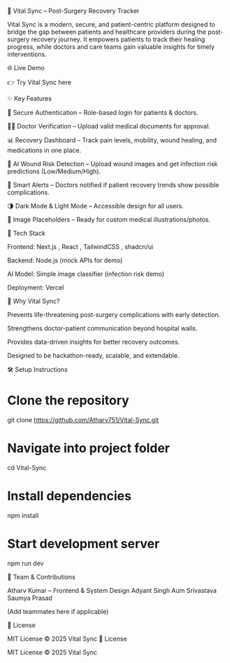 🏥 Vital Sync – Post-Surgery Recovery Tracker

Vital Sync is a modern, secure, and patient-centric platform designed to bridge the gap between patients and healthcare providers during the post-surgery recovery journey.
It empowers patients to track their healing progress, while doctors and care teams gain valuable insights for timely interventions.

🌐 Live Demo

👉 Try Vital Sync here

✨ Key Features

🔐 Secure Authentication – Role-based login for patients & doctors.

🧑‍⚕️ Doctor Verification – Upload valid medical documents for approval.

📊 Recovery Dashboard – Track pain levels, mobility, wound healing, and medications in one place.

🤖 AI Wound Risk Detection – Upload wound images and get infection risk predictions (Low/Medium/High).

📢 Smart Alerts – Doctors notified if patient recovery trends show possible complications.

🌗 Dark Mode & Light Mode – Accessible design for all users.

🎨 Image Placeholders – Ready for custom medical illustrations/photos.

🚀 Tech Stack

Frontend: Next.js
, React
, TailwindCSS
, shadcn/ui

Backend: Node.js (mock APIs for demo)

AI Model: Simple image classifier (infection risk demo)

Deployment: Vercel

📌 Why Vital Sync?

Prevents life-threatening post-surgery complications with early detection.

Strengthens doctor-patient communication beyond hospital walls.

Provides data-driven insights for better recovery outcomes.

Designed to be hackathon-ready, scalable, and extendable.

🛠️ Setup Instructions
# Clone the repository
git clone https://github.com/Atharv751/Vital-Sync.git

# Navigate into project folder
cd Vital-Sync

# Install dependencies
npm install

# Start development server
npm run dev

👥 Team & Contributions

Atharv Kumar – Frontend & System Design
Adyant Singh
Aum Srivastava
Saumya Prasad

(Add teammates here if applicable)

📄 License

MIT License © 2025 Vital Sync
📄 License

MIT License © 2025 Vital Sync


